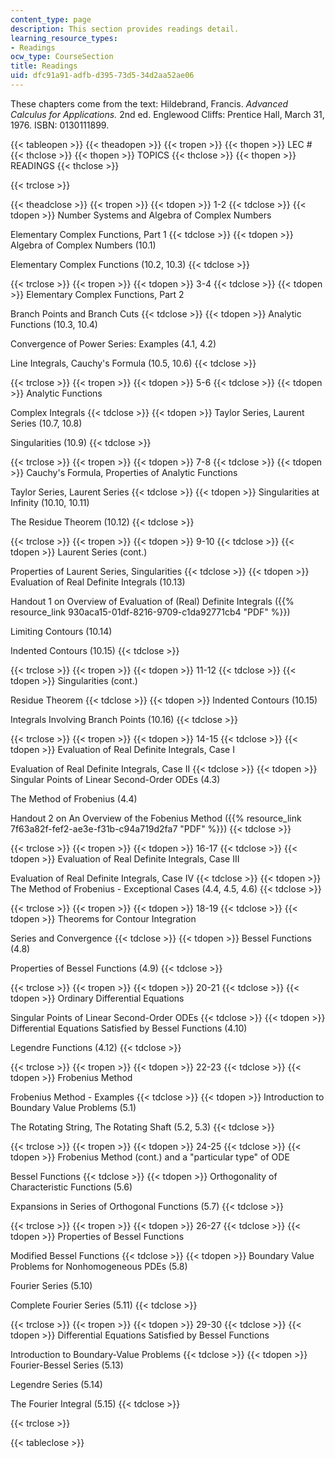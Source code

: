 ```yaml
---
content_type: page
description: This section provides readings detail.
learning_resource_types:
- Readings
ocw_type: CourseSection
title: Readings
uid: dfc91a91-adfb-d395-73d5-34d2aa52ae06
---
```


These chapters come from the text: Hildebrand, Francis. _Advanced Calculus for Applications._ 2nd ed. Englewood Cliffs: Prentice Hall, March 31, 1976. ISBN: 0130111899.

{{< tableopen >}}
{{< theadopen >}}
{{< tropen >}}
{{< thopen >}}
LEC #
{{< thclose >}}
{{< thopen >}}
TOPICS
{{< thclose >}}
{{< thopen >}}
READINGS
{{< thclose >}}

{{< trclose >}}

{{< theadclose >}}
{{< tropen >}}
{{< tdopen >}}
1-2
{{< tdclose >}}
{{< tdopen >}}
Number Systems and Algebra of Complex Numbers  
  
Elementary Complex Functions, Part 1
{{< tdclose >}}
{{< tdopen >}}
Algebra of Complex Numbers (10.1)  
  
Elementary Complex Functions (10.2, 10.3)
{{< tdclose >}}

{{< trclose >}}
{{< tropen >}}
{{< tdopen >}}
3-4
{{< tdclose >}}
{{< tdopen >}}
Elementary Complex Functions, Part 2  
  
Branch Points and Branch Cuts
{{< tdclose >}}
{{< tdopen >}}
Analytic Functions (10.3, 10.4)  
  
Convergence of Power Series: Examples (4.1, 4.2)  
  
Line Integrals, Cauchy's Formula (10.5, 10.6)
{{< tdclose >}}

{{< trclose >}}
{{< tropen >}}
{{< tdopen >}}
5-6
{{< tdclose >}}
{{< tdopen >}}
Analytic Functions  
  
Complex Integrals
{{< tdclose >}}
{{< tdopen >}}
Taylor Series, Laurent Series (10.7, 10.8)  
  
Singularities (10.9)
{{< tdclose >}}

{{< trclose >}}
{{< tropen >}}
{{< tdopen >}}
7-8
{{< tdclose >}}
{{< tdopen >}}
Cauchy's Formula, Properties of Analytic Functions  
  
Taylor Series, Laurent Series
{{< tdclose >}}
{{< tdopen >}}
Singularities at Infinity (10.10, 10.11)  
  
The Residue Theorem (10.12)
{{< tdclose >}}

{{< trclose >}}
{{< tropen >}}
{{< tdopen >}}
9-10
{{< tdclose >}}
{{< tdopen >}}
Laurent Series (cont.)  
  
Properties of Laurent Series, Singularities
{{< tdclose >}}
{{< tdopen >}}
Evaluation of Real Definite Integrals (10.13)  
  
Handout 1 on Overview of Evaluation of (Real) Definite Integrals ({{% resource_link 930aca15-01df-8216-9709-c1da92771cb4 "PDF" %}})  
  
Limiting Contours (10.14)  
  
Indented Contours (10.15)
{{< tdclose >}}

{{< trclose >}}
{{< tropen >}}
{{< tdopen >}}
11-12
{{< tdclose >}}
{{< tdopen >}}
Singularities (cont.)  
  
Residue Theorem
{{< tdclose >}}
{{< tdopen >}}
Indented Contours (10.15)  
  
Integrals Involving Branch Points (10.16)
{{< tdclose >}}

{{< trclose >}}
{{< tropen >}}
{{< tdopen >}}
14-15
{{< tdclose >}}
{{< tdopen >}}
Evaluation of Real Definite Integrals, Case I  
  
Evaluation of Real Definite Integrals, Case II
{{< tdclose >}}
{{< tdopen >}}
Singular Points of Linear Second-Order ODEs (4.3)  
  
The Method of Frobenius (4.4)  
  
Handout 2 on An Overview of the Fobenius Method ({{% resource_link 7f63a82f-fef2-ae3e-f31b-c94a719d2fa7 "PDF" %}})
{{< tdclose >}}

{{< trclose >}}
{{< tropen >}}
{{< tdopen >}}
16-17
{{< tdclose >}}
{{< tdopen >}}
Evaluation of Real Definite Integrals, Case III  
  
Evaluation of Real Definite Integrals, Case IV
{{< tdclose >}}
{{< tdopen >}}
The Method of Frobenius - Exceptional Cases (4.4, 4.5, 4.6)
{{< tdclose >}}

{{< trclose >}}
{{< tropen >}}
{{< tdopen >}}
18-19
{{< tdclose >}}
{{< tdopen >}}
Theorems for Contour Integration  
  
Series and Convergence
{{< tdclose >}}
{{< tdopen >}}
Bessel Functions (4.8)  
  
Properties of Bessel Functions (4.9)
{{< tdclose >}}

{{< trclose >}}
{{< tropen >}}
{{< tdopen >}}
20-21
{{< tdclose >}}
{{< tdopen >}}
Ordinary Differential Equations  
  
Singular Points of Linear Second-Order ODEs
{{< tdclose >}}
{{< tdopen >}}
Differential Equations Satisfied by Bessel Functions (4.10)  
  
Legendre Functions (4.12)
{{< tdclose >}}

{{< trclose >}}
{{< tropen >}}
{{< tdopen >}}
22-23
{{< tdclose >}}
{{< tdopen >}}
Frobenius Method  
  
Frobenius Method - Examples
{{< tdclose >}}
{{< tdopen >}}
Introduction to Boundary Value Problems (5.1)  
  
The Rotating String, The Rotating Shaft (5.2, 5.3)
{{< tdclose >}}

{{< trclose >}}
{{< tropen >}}
{{< tdopen >}}
24-25
{{< tdclose >}}
{{< tdopen >}}
Frobenius Method (cont.) and a "particular type" of ODE  
  
Bessel Functions
{{< tdclose >}}
{{< tdopen >}}
Orthogonality of Characteristic Functions (5.6)  
  
Expansions in Series of Orthogonal Functions (5.7)
{{< tdclose >}}

{{< trclose >}}
{{< tropen >}}
{{< tdopen >}}
26-27
{{< tdclose >}}
{{< tdopen >}}
Properties of Bessel Functions  
  
Modified Bessel Functions
{{< tdclose >}}
{{< tdopen >}}
Boundary Value Problems for Nonhomogeneous PDEs (5.8)  
  
Fourier Series (5.10)  
  
Complete Fourier Series (5.11)
{{< tdclose >}}

{{< trclose >}}
{{< tropen >}}
{{< tdopen >}}
29-30
{{< tdclose >}}
{{< tdopen >}}
Differential Equations Satisfied by Bessel Functions  
  
Introduction to Boundary-Value Problems
{{< tdclose >}}
{{< tdopen >}}
Fourier-Bessel Series (5.13)  
  
Legendre Series (5.14)  
  
The Fourier Integral (5.15)
{{< tdclose >}}

{{< trclose >}}

{{< tableclose >}}